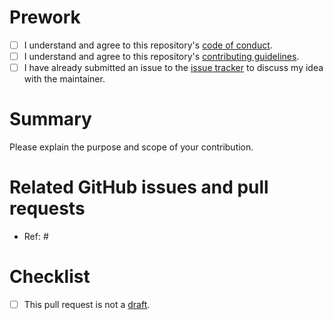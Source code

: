 # Prework

* [ ] I understand and agree to this repository's [code of conduct](https://github.com/wlandau/targets-design/blob/main/CODE_OF_CONDUCT.md).
* [ ] I understand and agree to this repository's [contributing guidelines](https://github.com/wlandau/targets-design/blob/main/CONTRIBUTING.md).
* [ ] I have already submitted an issue to the [issue tracker](http://github.com/wlandau/targets-design/issues) to discuss my idea with the maintainer.

# Summary

Please explain the purpose and scope of your contribution.

# Related GitHub issues and pull requests

* Ref: #

# Checklist

* [ ] This pull request is not a [draft](https://github.blog/2019-02-14-introducing-draft-pull-requests).
